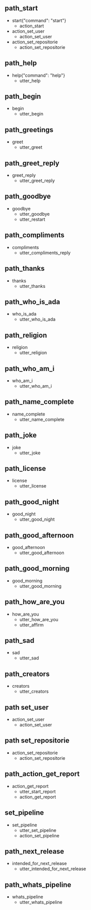 ## path_start
* start{"command": "start"}
  - action_start
* action_set_user
  - action_set_user
* action_set_repositorie
  - action_set_repositorie

## path_help
* help{"command": "help"}
  - utter_help

## path_begin
* begin
  - utter_begin

## path_greetings
* greet
  - utter_greet

## path_greet_reply
* greet_reply
  - utter_greet_reply

## path_goodbye
* goodbye
  - utter_goodbye
  - utter_restart

## path_compliments
* compliments
  - utter_compliments_reply

## path_thanks
* thanks
  - utter_thanks

## path_who_is_ada
* who_is_ada
  - utter_who_is_ada

## path_religion
* religion
  - utter_religion

## path_who_am_i
* who_am_i
  - utter_who_am_i

## path_name_complete
* name_complete
  - utter_name_complete

## path_joke
* joke
  - utter_joke

## path_license
* license
  - utter_license

## path_good_night
* good_night
  - utter_good_night

## path_good_afternoon
* good_afternoon
  - utter_good_afternoon

## path_good_morning
* good_morning
  - utter_good_morning

## path_how_are_you
* how_are_you
  - utter_how_are_you
  - utter_affirm

## path_sad
* sad
  - utter_sad

## path_creators
* creators
  - utter_creators

## path set_user
* action_set_user
  - action_set_user

## path set_repositorie
* action_set_repositorie
  - action_set_repositorie

## path_action_get_report
* action_get_report
  - utter_start_report
  - action_get_report

## set_pipeline
* set_pipeline
  - utter_set_pipeline
  - action_set_pipeline
  
## path_next_release
* intended_for_next_release
  - utter_intended_for_next_release

## path_whats_pipeline
* whats_pipeline
  - utter_whats_pipeline
